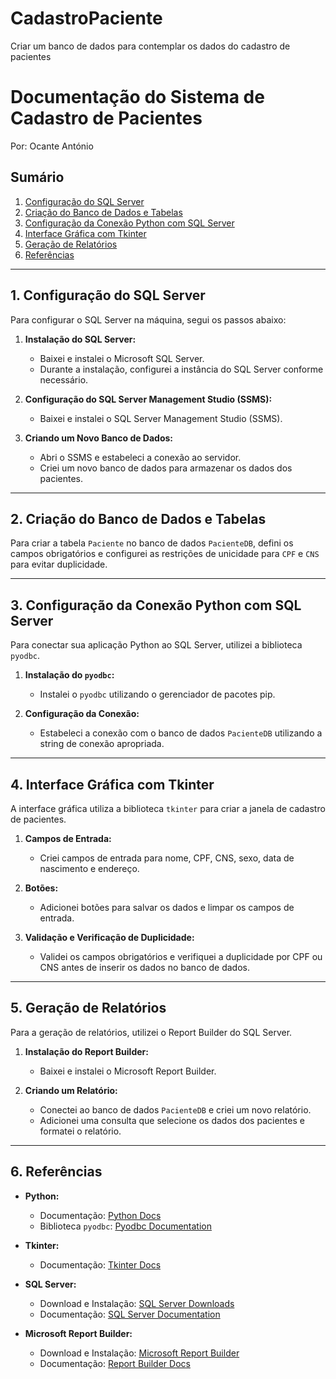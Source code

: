 # CadastroPaciente
 Criar um banco de dados para contemplar os dados do cadastro de pacientes

 # Documentação do Sistema de Cadastro de Pacientes

Por: Ocante António

## Sumário

1. [Configuração do SQL Server](#configuracao-sql-server)
2. [Criação do Banco de Dados e Tabelas](#criacao-banco-tabelas)
3. [Configuração da Conexão Python com SQL Server](#configuracao-conexao-python)
4. [Interface Gráfica com Tkinter](#interface-grafica-tkinter)
5. [Geração de Relatórios](#geracao-relatorios)
6. [Referências](#referencias)

---

## 1. Configuração do SQL Server <a name="configuracao-sql-server"></a>

Para configurar o SQL Server na máquina, segui os passos abaixo:

1. **Instalação do SQL Server:**
   - Baixei e instalei o Microsoft SQL Server.
   - Durante a instalação, configurei a instância do SQL Server conforme necessário.

2. **Configuração do SQL Server Management Studio (SSMS):**
   - Baixei e instalei o SQL Server Management Studio (SSMS).

3. **Criando um Novo Banco de Dados:**
   - Abri o SSMS e estabeleci a conexão ao servidor.
   - Criei um novo banco de dados para armazenar os dados dos pacientes.

---

## 2. Criação do Banco de Dados e Tabelas <a name="criacao-banco-tabelas"></a>

Para criar a tabela `Paciente` no banco de dados `PacienteDB`, defini os campos obrigatórios e configurei as restrições de unicidade para `CPF` e `CNS` para evitar duplicidade.

---

## 3. Configuração da Conexão Python com SQL Server <a name="configuracao-conexao-python"></a>

Para conectar sua aplicação Python ao SQL Server, utilizei a biblioteca `pyodbc`.

1. **Instalação do `pyodbc`:**
   - Instalei o `pyodbc` utilizando o gerenciador de pacotes pip.

2. **Configuração da Conexão:**
   - Estabeleci a conexão com o banco de dados `PacienteDB` utilizando a string de conexão apropriada.

---

## 4. Interface Gráfica com Tkinter <a name="interface-grafica-tkinter"></a>

A interface gráfica utiliza a biblioteca `tkinter` para criar a janela de cadastro de pacientes.

1. **Campos de Entrada:**
   - Criei campos de entrada para nome, CPF, CNS, sexo, data de nascimento e endereço.

2. **Botões:**
   - Adicionei botões para salvar os dados e limpar os campos de entrada.

3. **Validação e Verificação de Duplicidade:**
   - Validei os campos obrigatórios e verifiquei a duplicidade por CPF ou CNS antes de inserir os dados no banco de dados.

---

## 5. Geração de Relatórios <a name="geracao-relatorios"></a>

Para a geração de relatórios, utilizei o Report Builder do SQL Server.

1. **Instalação do Report Builder:**
   - Baixei e instalei o Microsoft Report Builder.

2. **Criando um Relatório:**
   - Conectei ao banco de dados `PacienteDB` e criei um novo relatório.
   - Adicionei uma consulta que selecione os dados dos pacientes e formatei o relatório.

---

## 6. Referências <a name="referencias"></a>

- **Python:**
  - Documentação: [Python Docs](https://docs.python.org/3/)
  - Biblioteca `pyodbc`: [Pyodbc Documentation](https://github.com/mkleehammer/pyodbc)

- **Tkinter:**
  - Documentação: [Tkinter Docs](https://docs.python.org/3/library/tkinter.html)

- **SQL Server:**
  - Download e Instalação: [SQL Server Downloads](https://www.microsoft.com/en-us/sql-server/sql-server-downloads)
  - Documentação: [SQL Server Documentation](https://docs.microsoft.com/en-us/sql/sql-server/?view=sql-server-ver15)

- **Microsoft Report Builder:**
  - Download e Instalação: [Microsoft Report Builder](https://www.microsoft.com/en-us/download/details.aspx?id=53613)
  - Documentação: [Report Builder Docs](https://docs.microsoft.com/en-us/sql/reporting-services/report-builder/report-builder-in-sql-server-reporting-services)

